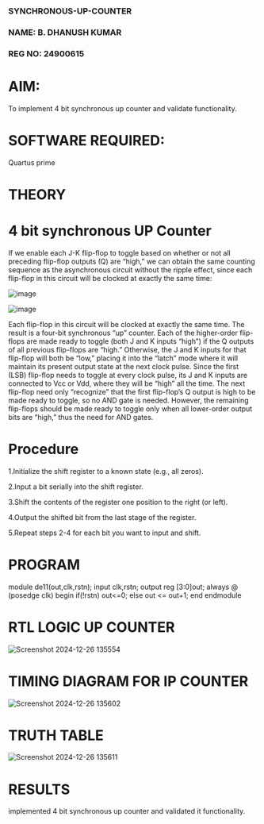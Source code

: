 ### SYNCHRONOUS-UP-COUNTER
### NAME: B. DHANUSH KUMAR
### REG NO: 24900615

# AIM:

To implement 4 bit synchronous up counter and validate functionality.

# SOFTWARE REQUIRED:

Quartus prime

# THEORY

# 4 bit synchronous UP Counter

If we enable each J-K flip-flop to toggle based on whether or not all preceding flip-flop outputs (Q) are “high,” we can obtain the same counting sequence as the asynchronous circuit without the ripple effect, since each flip-flop in this circuit will be clocked at exactly the same time:

![image](https://github.com/naavaneetha/SYNCHRONOUS-UP-COUNTER/assets/154305477/d5db3fa0-e413-404c-b80e-b2f39d82e7e8)


![image](https://github.com/naavaneetha/SYNCHRONOUS-UP-COUNTER/assets/154305477/52cb61eb-d04b-442d-810c-31185a68410b)

Each flip-flop in this circuit will be clocked at exactly the same time.
The result is a four-bit synchronous “up” counter. Each of the higher-order flip-flops are made ready to toggle (both J and K inputs “high”) if the Q outputs of all previous flip-flops are “high.”
Otherwise, the J and K inputs for that flip-flop will both be “low,” placing it into the “latch” mode where it will maintain its present output state at the next clock pulse.
Since the first (LSB) flip-flop needs to toggle at every clock pulse, its J and K inputs are connected to Vcc or Vdd, where they will be “high” all the time.
The next flip-flop need only “recognize” that the first flip-flop’s Q output is high to be made ready to toggle, so no AND gate is needed.
However, the remaining flip-flops should be made ready to toggle only when all lower-order output bits are “high,” thus the need for AND gates.

# Procedure

1.Initialize the shift register to a known state (e.g., all zeros).

2.Input a bit serially into the shift register.

3.Shift the contents of the register one position to the right (or left).

4.Output the shifted bit from the last stage of the register.

5.Repeat steps 2-4 for each bit you want to input and shift.



# PROGRAM

module de11(out,clk,rstn);
input clk,rstn;
output reg [3:0]out;
always @ (posedge clk)
begin
   if(!rstn)
     out<=0;
   else 
     out <= out+1;
end
endmodule



# RTL LOGIC UP COUNTER

![Screenshot 2024-12-26 135554](https://github.com/user-attachments/assets/59ba6271-93cd-452a-8798-e9094fca7be6)


# TIMING DIAGRAM FOR IP COUNTER

![Screenshot 2024-12-26 135602](https://github.com/user-attachments/assets/53cb7d55-b26a-4f52-9e98-5a62a989c45b)


# TRUTH TABLE

![Screenshot 2024-12-26 135611](https://github.com/user-attachments/assets/b5404427-7537-4afd-9b9c-6759411db893)


# RESULTS
implemented 4 bit synchronous up counter and validated it functionality.


